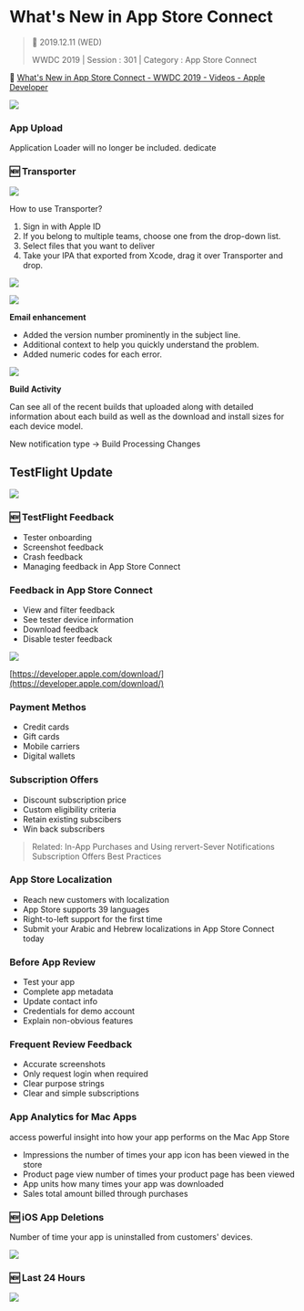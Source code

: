 # What's New in App Store Connect

>  📅 2019.12.11 (WED)
>
> WWDC 2019 | Session : 301 | Category : App Store Connect

🔗 [What's New in App Store Connect - WWDC 2019 - Videos - Apple Developer](https://developer.apple.com/videos/play/wwdc2019/301/)

![](/Jinha/images/What-s-New-in-App-Store-Connect/WWDC2019/Untitled.png)

### App Upload

Application Loader will no longer be included. dedicate

### 🆕 Transporter

![](/Jinha/images/What-s-New-in-App-Store-Connect/WWDC2019/Untitled1.png)

How to use Transporter?

1. Sign in with Apple ID
2. If you belong to multiple teams, choose one from the drop-down list.
3. Select files that you want to deliver
4. Take your IPA that exported from Xcode, drag it over Transporter and drop.

![](/Jinha/images/What-s-New-in-App-Store-Connect/WWDC2019/Untitled2.png)

![](/Jinha/images/What-s-New-in-App-Store-Connect/WWDC2019/Untitled3.png)

**Email enhancement**

- Added the version number prominently in the subject line.
- Additional context to help you quickly understand the problem.
- Added numeric codes for each error.

![](/Jinha/images/What-s-New-in-App-Store-Connect/WWDC2019/Untitled4.png)

**Build Activity**

Can see all of the recent builds that uploaded along with detailed information about each build as well as the download and install sizes for each device model.

New notification type → Build Processing Changes

## TestFlight Update

![](/Jinha/images/What-s-New-in-App-Store-Connect/WWDC2019/Untitled5.png)

### 🆕 TestFlight Feedback

- Tester onboarding
- Screenshot feedback
- Crash feedback
- Managing feedback in App Store Connect

### Feedback in App Store Connect

- View and filter feedback
- See tester device information
- Download feedback
- Disable tester feedback

![](/Jinha/images/What-s-New-in-App-Store-Connect/WWDC2019/Untitled6.png)

[https://developer.apple.com/download/](https://developer.apple.com/download/)

### Payment Methos

- Credit cards
- Gift cards
- Mobile carriers
- Digital wallets

### Subscription Offers

- Discount subscription price
- Custom eligibility criteria
- Retain existing subscibers
- Win back subscribers

> Related:
In-App Purchases and Using rervert-Sever Notifications
Subscription Offers Best Practices

### App Store Localization

- Reach new customers with localization
- App Store supports 39 languages
- Right-to-left support for the first time
- Submit your Arabic and Hebrew localizations in App Store Connect today

### Before App Review

- Test your app
- Complete app metadata
- Update contact info
- Credentials for demo account
- Explain non-obvious features

### Frequent Review Feedback

- Accurate screenshots
- Only request login when required
- Clear purpose strings
- Clear and simple subscriptions

### App Analytics for Mac Apps

access powerful insight into how your app performs on the Mac App Store

- Impressions
the number of times your app icon has been viewed in the store
- Product page view
number of times your product page has been viewed
- App units
how many times your app was downloaded
- Sales
total amount billed through purchases

### 🆕 iOS App Deletions

Number of time your app is uninstalled from customers' devices.

![](/Jinha/images/What-s-New-in-App-Store-Connect/WWDC2019/Untitled7.png)

### 🆕 Last 24 Hours

![](/Jinha/images/What-s-New-in-App-Store-Connect/WWDC2019/Untitled8.png)
